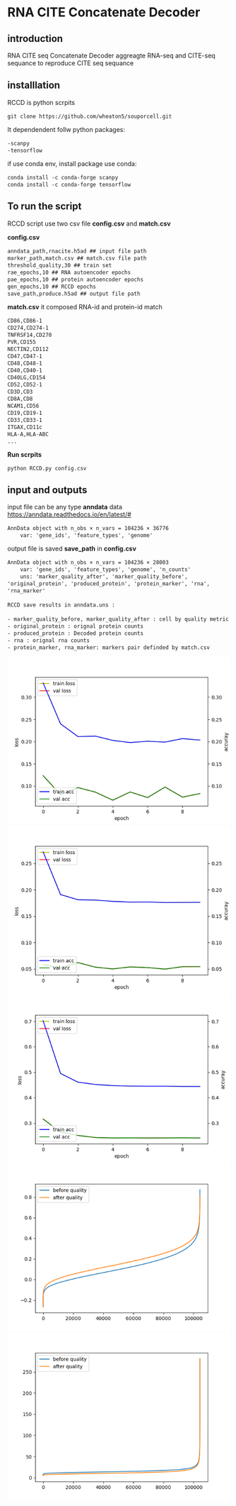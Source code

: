# RNA CITE Concatenate Decoder
## introduction 
RNA CITE seq Concatenate Decoder aggreagte RNA-seq and CITE-seq sequance to reproduce CITE seq sequance
## installlation 
RCCD is python scrpits
```
git clone https://github.com/wheaton5/souporcell.git
```
It dependendent follw python packages:
```
-scanpy
-tensorflow
```
if use conda env, install package use conda:
```
conda install -c conda-forge scanpy
conda install -c conda-forge tensorflow
```

## To run the script

RCCD script use two csv file **config.csv** and **match.csv**

**config.csv**
```
anndata_path,rnacite.h5ad ## input file path
marker_path,match.csv ## match.csv file path
threshold_quality,30 ## train set
rae_epochs,10 ## RNA autoencoder epochs
pae_epochs,10 ## protein autoencoder epochs
gen_epochs,10 ## RCCD epochs
save_path,produce.h5ad ## output file path
```
**match.csv**
it composed RNA-id and protein-id match 
```
CD86,CD86-1
CD274,CD274-1
TNFRSF14,CD270
PVR,CD155
NECTIN2,CD112
CD47,CD47-1
CD48,CD48-1
CD40,CD40-1
CD40LG,CD154
CD52,CD52-1
CD3D,CD3
CD8A,CD8
NCAM1,CD56
CD19,CD19-1
CD33,CD33-1
ITGAX,CD11c
HLA-A,HLA-ABC
...
```
**Run scrpits**
```
python RCCD.py config.csv
```

## input and outputs

input file can be any type **anndata** data <https://anndata.readthedocs.io/en/latest/#>
```
AnnData object with n_obs × n_vars = 104236 × 36776
    var: 'gene_ids', 'feature_types', 'genome'
```

output file is saved **save_path** in **config.csv**
```
AnnData object with n_obs × n_vars = 104236 × 28003
    var: 'gene_ids', 'feature_types', 'genome', 'n_counts'
    uns: 'marker_quality_after', 'marker_quality_before', 'original_protein', 'produced_protein', 'protein_marker', 'rna', 'rna_marker'

RCCD save results in anndata.uns :

- marker_quality_before, marker_quality_after : cell by quality metric 
- original_protein : orignal protein counts
- produced_protein : Decoded protein counts
- rna : orignal rna counts
- protein_marker, rna_marker: markers pair definded by match.csv

```
![rae_train](./img/rae_train.png)
![pae_train](./img/pae_train.png)
![gen_train](./img/gen_train.png)
![cos_sim](./img/cos_sim.png)
![euclid_distance](./img/euclid_distance.png)